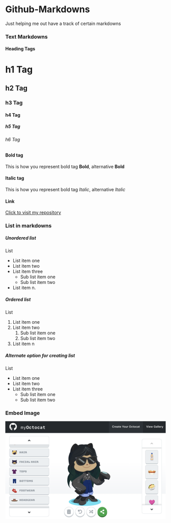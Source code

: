 # Github-Markdowns
Just helping me out have a track of certain markdowns

### Text Markdowns

#### Heading Tags

# h1 Tag
## h2 Tag
### h3 Tag
#### h4 Tag
##### h5 Tag
###### h6 Tag

#### Bold tag
This is how you represent bold tag **Bold**, alternative __Bold__

#### Italic tag
This is how you represent bold tag *Italic*, alternative _Italic_

#### Link 
[Click to visit my repository](https://github.com/Ashwary-Jharbade)

### List in markdowns

##### Unordered list
List
* List item one
* List item two
* List item three
  * Sub list item one
  * Sub list item two
* List item n.

##### Ordered list
List
1. List item one
2. List item two
   1. Sub list item one
   2. Sub list item two
3. List item n

##### Alternate option for creating list
List
- List item one
- List item two
- List item three
  - Sub list item one
  - Sub list item two

### Embed Image

![Octo Standards](https://github.com/Ashwary-Jharbade/hello-world/blob/master/images/create-octocat.png)

